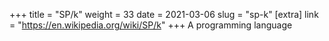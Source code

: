 +++
title = "SP/k"
weight = 33
date = 2021-03-06
slug = "sp-k"
[extra]
link = "https://en.wikipedia.org/wiki/SP/k"
+++
A programming language

